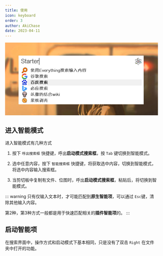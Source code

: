 ```yaml
---
title: 使用
icon: keyboard
order: 3
author: AkiChase
date: 2023-04-11
---
```


![使用](./usage.jpg)

## 进入智能模式

进入智能模式有几种方式

1. 按下 `呼出搜索框` 快捷键，呼出**启动模式搜索框**，按 `Tab` 键切换到智能模式。

2. 选中任意内容，按下 `智能搜索框` 快捷键，将获取选中内容，切换到智能模式，将选中内容输入搜索框。

3. 当剪切板中复制有文件、位图时，呼出**启动模式搜索框**，粘贴后，将切换到智能模式。

::: warning
只有仅输入文本时，才可能匹配到**原生智能项**，可以通过 `Esc`键，清除其他输入内容。

第2种，第3种方式一般都是用于快速匹配相关的**插件智能项**的。
:::

## 启动智能项

在搜索界面中，操作方式和启动模式下基本相同，只是没有了双击 `Right` 在文件夹中打开的功能。
